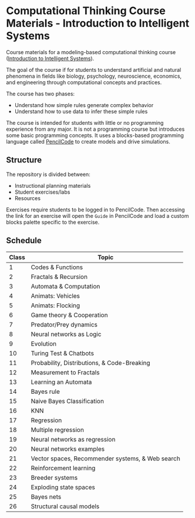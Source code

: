 # Computational Thinking Course Materials - Introduction to Intelligent Systems

Course materials for a modeling-based computational thinking course ([Introduction to Intelligent Systems](https://catalog.memphis.edu/content.php?filter%5B27%5D=IIS&filter%5B29%5D=1010&filter%5Bcourse_type%5D=-1&filter%5Bkeyword%5D=&filter%5B32%5D=1&filter%5Bcpage%5D=1&cur_cat_oid=8&expand=&navoid=200&search_database=Filter#acalog_template_course_filter)).

The goal of the course if for students to understand artificial and natural phenomena in fields like biology, psychology, neuroscience, economics, and engineering through computational concepts and practices.

The course has two phases:

- Understand how simple rules generate complex behavior
- Understand how to use data to infer these simple rules

The course is intended for students with little or no programming experience from any major. It is not a programming course but introduces some basic programming concepts. It uses a blocks-based programming language called [PencilCode](https://pencilcode.net/) to create models and drive simulations.

## Structure

The repository is divided between:

- Instructional planning materials
- Student exercises/labs
- Resources

Exercises require students to be logged in to PencilCode.
Then accessing the link for an exercise will open the `Guide` in PencilCode and load a custom blocks palette specific to the exercise.

## Schedule

| Class 	| Topic                                            	|
|------	|--------------------------------------------------	|
| 1    	| Codes & Functions                                	|
| 2    	| Fractals & Recursion                             	|
| 3    	| Automata & Computation                           	|
| 4    	| Animats: Vehicles                                	|
| 5    	| Animats: Flocking                                	|
| 6    	| Game theory & Cooperation                        	|
| 7    	| Predator/Prey dynamics                           	|
| 8    	| Neural networks as Logic                         	|
| 9    	| Evolution                                        	|
| 10   	| Turing Test & Chatbots                           	|
| 11   	| Probability, Distributions, & Code-Breaking      	|
| 12   	| Measurement to Fractals                          	|
| 13   	| Learning an Automata                             	|
| 14   	| Bayes rule                                       	|
| 15   	| Naive Bayes Classification                       	|
| 16   	| KNN                                              	|
| 17   	| Regression                                       	|
| 18   	| Multiple regression                              	|
| 19   	| Neural networks as regression                    	|
| 20   	| Neural networks examples                         	|
| 21   	| Vector spaces, Recommender systems, & Web search 	|
| 22   	| Reinforcement learning                           	|
| 23   	| Breeder systems                                  	|
| 24   	| Exploding state spaces                           	|
| 25   	| Bayes nets                                       	|
| 26   	| Structural causal models                         	|

